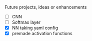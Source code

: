 Future projects, ideas or enhancements

- [ ] CNN
- [ ] Softmax layer
- [x] NN taking yaml config
- [x] premade activation functions
